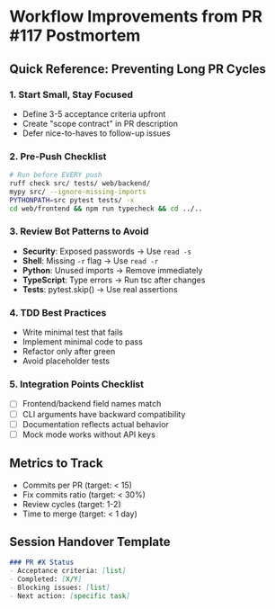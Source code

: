 # Workflow Improvements from PR #117 Postmortem

## Quick Reference: Preventing Long PR Cycles

### 1. Start Small, Stay Focused
- Define 3-5 acceptance criteria upfront
- Create "scope contract" in PR description
- Defer nice-to-haves to follow-up issues

### 2. Pre-Push Checklist
```bash
# Run before EVERY push
ruff check src/ tests/ web/backend/
mypy src/ --ignore-missing-imports  
PYTHONPATH=src pytest tests/ -x
cd web/frontend && npm run typecheck && cd ../..
```

### 3. Review Bot Patterns to Avoid
- **Security**: Exposed passwords → Use `read -s`
- **Shell**: Missing `-r` flag → Use `read -r`
- **Python**: Unused imports → Remove immediately
- **TypeScript**: Type errors → Run tsc after changes
- **Tests**: pytest.skip() → Use real assertions

### 4. TDD Best Practices
- Write minimal test that fails
- Implement minimal code to pass
- Refactor only after green
- Avoid placeholder tests

### 5. Integration Points Checklist
- [ ] Frontend/backend field names match
- [ ] CLI arguments have backward compatibility
- [ ] Documentation reflects actual behavior
- [ ] Mock mode works without API keys

## Metrics to Track
- Commits per PR (target: < 15)
- Fix commits ratio (target: < 30%)
- Review cycles (target: 1-2)
- Time to merge (target: < 1 day)

## Session Handover Template
```markdown
### PR #X Status
- Acceptance criteria: [list]
- Completed: [X/Y]
- Blocking issues: [list]
- Next action: [specific task]
```
